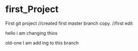 # first_Project
First git project
//created first master branch copy.
//first edit


hello i am changing thios



old-one I am add ing to this branch